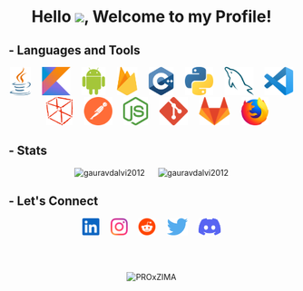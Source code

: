 <html>
<body>

<h1 align = "center">Hello <img src="https://c.tenor.com/AUHgwWxTw14AAAAi/dm4uz3-foekoe.gif" width="28">, Welcome to my Profile!</h1>


## - Languages and Tools
<p align = "center">
<img src = "src/java.svg" height = "50">&nbsp&nbsp&nbsp&nbsp
<img src = "src/kotlin.svg" height = "50">&nbsp&nbsp&nbsp&nbsp
<img src = "src/android.svg" height = "50">&nbsp&nbsp&nbsp&nbsp
<img src = "src/firebase.svg" height = "50">&nbsp&nbsp&nbsp&nbsp
<img src = "src/cpp.svg" height = "50">&nbsp&nbsp&nbsp&nbsp
<img src = "src/python.svg" height = "50">&nbsp&nbsp&nbsp&nbsp
<img src = "src/mysql.svg" height = "50">&nbsp&nbsp&nbsp&nbsp
<img src = "src/vscode.svg" height = "50">&nbsp&nbsp&nbsp&nbsp
<img src = "src/netbeans.svg" height = "50">&nbsp&nbsp&nbsp&nbsp
<img src = "src/postman.svg" height = "50">&nbsp&nbsp&nbsp&nbsp
<img src = "src/nodejs.svg" height = "50">&nbsp&nbsp&nbsp&nbsp
<img src = "src/git.svg" height = "50">&nbsp&nbsp&nbsp&nbsp
<!-- <img src = "src/github.svg" height = "50">&nbsp&nbsp&nbsp&nbsp -->
<img src = "src/gitlab.svg" height = "50">&nbsp&nbsp&nbsp&nbsp
<img src = "src/firefox.svg" height = "50">
<!-- <img src = "https://img.shields.io/badge/Android-3BD482?style=for-the-badge&logo=android&logoColor=white">
<img src = "https://img.shields.io/badge/VS_Code-44A7EC?style=for-the-badge&logo=visual-studio-code&logoColor=white"> -->
</p>


## - Stats
<p align = "center">
<img src="https://github-readme-stats.vercel.app/api?username=gauravdalvi2012&include_all_commits=true&count_private=true&show_icons=true&theme=vision-friendly-dark&hide_border=false&custom_title=gauravdalvi2012%27s%20Github%20Stats&hide_border=true" width="48%" alt="gauravdalvi2012"/>
&nbsp&nbsp&nbsp&nbsp
<img src = "https://github-readme-streak-stats.herokuapp.com?user=gauravdalvi2012&theme=highcontrast&hide_border=true" width="48%" alt="gauravdalvi2012"/>
</p>


## - Let's Connect
<p align = "center">
<a href = "https://www.linkedin.com/in/gauravdalvi2012/"><img src = "src/linkedin.svg" height = "30"></a>&nbsp&nbsp&nbsp&nbsp
<a href = "https://www.instagram.com/gauravdalvi2012/"><img src = "src/instagram.svg" height = "30"></a>&nbsp&nbsp&nbsp&nbsp
<a href = "https://www.reddit.com/user/Gaurav_Dalvi"><img src = "src/reddit.svg" height = "30"></a>&nbsp&nbsp&nbsp&nbsp
<a href = "https://twitter.com/gauravdalvi2012"><img src = "src/twitter.svg" height = "30"></a>&nbsp&nbsp&nbsp&nbsp
<a href = "#"><img src = "src/discord.svg" height = "30"></a>
</p>

<br><br>
<p align="center">
  <img src="https://komarev.com/ghpvc/?username=gauravdalvi2012&label=Profile+Views&color=141321" alt="PROxZIMA" /> 
</p>

</body>
</html>
